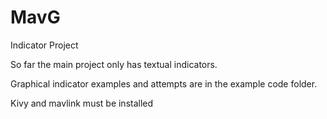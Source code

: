 # MavG
 Indicator Project

So far the main project only has textual indicators. 

Graphical indicator examples and attempts are in the example code folder.

Kivy and mavlink must be installed
